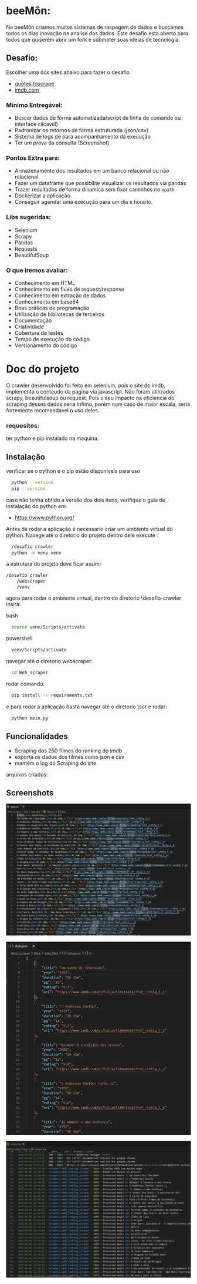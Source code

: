 # beeMôn:

Na beeMôn criamos muitos sistemas de raspagem de dados e buscamos todos os dias inovação na analise dos dados. Este desafio esta aberto para todos que quiserem abrir um fork e submeter suas ideias de tecnologia.

## Desafio:
Escolher uma dos sites abaixo para fazer o desafio

- [quotes.toscrape](https://quotes.toscrape.com/)
- [imdb.com](https://www.imdb.com/chart/top/?ref_=nv_mv_250)

### Minimo Entregável:

- Buscar dados de forma automatizada(script de linha de comando ou interface clicavel)
- Padronizar os retornos de forma estruturada (json/csv)
- Sistema de logs de para acompanhamento da execução
- Ter um prova da consulta (Screenshot)

### Pontos Extra para:

- Armazenamento dos resultados em um banco relacional ou não relacional
- Fazer um dataframe que possibilite visualizar os resultados via pandas
- Trazer resultados de forma dinamica sem fixar caminhos no `xpath`
- Dockerizar a aplicação
- Conseguir agendar uma execução para um dia e horario.

### Libs sugeridas:

 - Selenium 
 - Scrapy
 - Pandas
 - Requests
 - BeautifulSoup 


### O que iremos avaliar:

- Conhecimento em HTML
- Conhecimento em fluxo de request/response
- Conhecimento em extração de dados
- Conhecimento em base64
- Boas práticas de programação
- Utilização de bibliotecas de terceiros
- Documentação
- Criatividade
- Cobertura de testes
- Tempo de execução do código
- Versionamento do código




# Doc do projeto

O crawler desenvolvido foi feito em selenium, pois o site do imdb, implementa o conteudo da pagina via javascript. Não foram utilizados scrapy, beautifulsoup ou request. Pois o seu impacto na eficiencia do scraping desses dados seria infimo, porém num caso de maior escala, seria fortemente recomendavel o uso deles. 


### requesitos:

ter python e pip instalado na maquina.
## Instalação

verificar se o python e o pip estão disponiveis para uso

```bash
  python --version
  pip --version
```
    
caso não tenha obtido a versão dos dois itens, verifique o guia de instalação do python em:

- https://www.python.org/

Antes de rodar a aplicação é necessario criar um ambiente virtual do python. Navege até o diretorio do projeto dentro dele execute :

```bash
  /desafio crawler
  python -m venv venv
```
a estrutura do projeto deve ficar assim:

    /desafio crawler
        /webscraper
        /venv

agora para rodar o ambiente virtual, dentro do diretorio \desafio-crawler insira:

bash
```bash
  source venv/Scripts/activate
```
powershell
```bash
  venv/Scripts/activate
```

navegar até o diretorio webscraper:
```bash
  cd Web_scraper
```
rodar comando:
```bash
  pip install -r requirements.txt
```
e para rodar a aplicação basta navegar até o diretorio \scr e rodar:

```bash
  python main.py
```

## Funcionalidades

- Scraping dos 250 filmes do ranking do imdb
- exporta os dados dos filmes como json e csv
- mantém o log do Scraping do site

arquivos criados:


## Screenshots

![csv_screenshot](https://github.com/YtanSilva/desafio-crawler/blob/main/Web_Scraper/img/screen_csv.png)

![json_screenshot](https://github.com/YtanSilva/desafio-crawler/blob/main/Web_Scraper/img/screen_json.png)

![log_screenshot](https://github.com/YtanSilva/desafio-crawler/blob/main/Web_Scraper/img/screen_logs.png)




